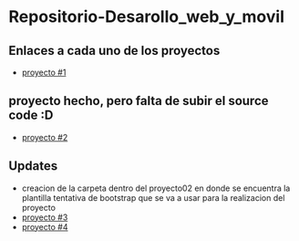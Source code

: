 # Repositorio-Desarollo_web_y_movil

## Enlaces a cada uno de los proyectos

- [proyecto #1](https://github.com/henqchav/Repositorio-Desarollo_web_y_movil/tree/main/proyecto01)
## proyecto hecho, pero falta de subir el source code :D
- [proyecto #2](https://github.com/henqchav/Repositorio-Desarollo_web_y_movil/tree/main/proyecto02)
## Updates
- creacion de la carpeta dentro del proyecto02 en donde se encuentra la plantilla tentativa de bootstrap que se va a usar para la realizacion del proyecto
- [proyecto #3](https://github.com/henqchav/Repositorio-Desarollo_web_y_movil/tree/main/proyecto03)
- [proyecto #4](https://github.com/henqchav/Repositorio-Desarollo_web_y_movil/tree/main/proyecto04) 
